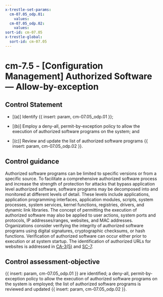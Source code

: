 ```yaml
---
x-trestle-set-params:
  cm-07.05_odp.01:
    values:
  cm-07.05_odp.02:
    values:
sort-id: cm-07.05
x-trestle-global:
  sort-id: cm-07.05
---
```


# cm-7.5 - \[Configuration Management\] Authorized Software — Allow-by-exception

## Control Statement

- \[(a)\] Identify {{ insert: param, cm-07.05_odp.01 }};

- \[(b)\] Employ a deny-all, permit-by-exception policy to allow the execution of authorized software programs on the system; and

- \[(c)\] Review and update the list of authorized software programs {{ insert: param, cm-07.05_odp.02 }}.

## Control guidance

Authorized software programs can be limited to specific versions or from a specific source. To facilitate a comprehensive authorized software process and increase the strength of protection for attacks that bypass application level authorized software, software programs may be decomposed into and monitored at different levels of detail. These levels include applications, application programming interfaces, application modules, scripts, system processes, system services, kernel functions, registries, drivers, and dynamic link libraries. The concept of permitting the execution of authorized software may also be applied to user actions, system ports and protocols, IP addresses/ranges, websites, and MAC addresses. Organizations consider verifying the integrity of authorized software programs using digital signatures, cryptographic checksums, or hash functions. Verification of authorized software can occur either prior to execution or at system startup. The identification of authorized URLs for websites is addressed in [CA-3(5)](#ca-3.5) and [SC-7](#sc-7).

## Control assessment-objective

{{ insert: param, cm-07.05_odp.01 }} are identified;
a deny-all, permit-by-exception policy to allow the execution of authorized software programs on the system is employed;
the list of authorized software programs is reviewed and updated {{ insert: param, cm-07.05_odp.02 }}.
